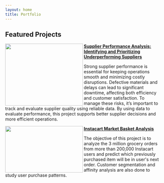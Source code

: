 ```yaml
---
layout: home
title: Portfolio
---
```


## Featured Projects

<img align="left" width="250" height="200" src="https://github.com/user-attachments/assets/e5f65270-5121-48d0-b454-d348b6553f25"> **[Supplier Performance Analysis: Identifying and Prioritizing Underperforming Suppliers](https://github.com/osnlz1694/Supplier-Quality-Analysis-Identifying-and-Prioritizing-Underperforming-Vendors)**

Strong supplier performance is essential for keeping operations smooth and minimizing costly disruptions. Defective materials and delays can lead to significant downtime, affecting both efficiency and customer satisfaction. To manage these risks, it’s important to track and evaluate supplier quality using reliable data. By using data to evaluate performance, this project supports better supplier decisions and more efficient operations.


<img align="left" width="250" height="150" src="https://github.com/archd3sai/Portfolio/blob/master/Images/instacart.jpeg"> **[Instacart Market Basket Analysis](https://github.com/archd3sai/Instacart-Market-Basket-Analysis)**

The objective of this project is to analyze the 3 million grocery orders from more than 200,000 Instacart users and predict which previously purchased item will be in user's next order. Customer segmentation and affinity analysis are also done to study user purchase patterns.

